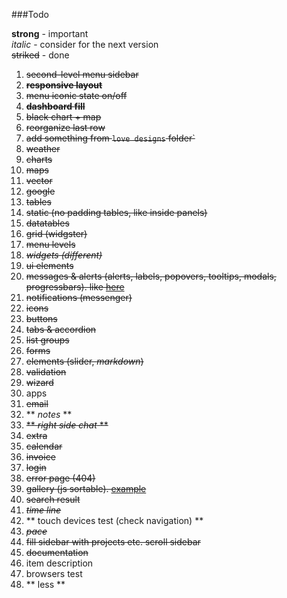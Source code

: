 ###Todo

**strong** - important  
*italic* - consider for the next version  
~~striked~~ - done

 1.  ~~second-level menu sidebar~~
 2.  ~~**responsive layout**~~
 3.  ~~menu iconic state on/off~~
 4.  ~~**dashboard fill**~~
   1.  ~~black chart + map~~
   2.  ~~reorganize last row~~
   3.  ~~add something from `love designs` folder`~~
   4.  ~~weather~~
 5.  ~~charts~~
 6.  ~~maps~~
   1.  ~~vector~~
   2.  ~~google~~
 7.  ~~tables~~
   1.  ~~static (no padding tables, like inside panels)~~
   2.  ~~datatables~~
 8.  ~~grid (widgster)~~
 9.  ~~menu levels~~
 10.  ~~*widgets (different)*~~
 11.  ~~ui elements~~
   1.  ~~messages & alerts (alerts, labels, popovers, tooltips, modals, progressbars). like [here](http://www.revox.io/webarchv2/messages_notifications.html)~~
   2.  ~~notifications (messenger)~~
   3.  ~~icons~~
   4.  ~~buttons~~
   5.  ~~tabs & accordion~~
   6.  ~~list groups~~
 12.  ~~forms~~
   1.  ~~elements (slider, *markdown*)~~
   2.  ~~validation~~
   3.  ~~wizard~~
 13.  apps
   1.  ~~email~~
   2.  ** *notes* **
 14.  ~~** *right side chat* **~~
 15.  ~~extra~~
   1.  ~~calendar~~
   2.  ~~invoice~~
   3.  ~~login~~
   4.  ~~error page (404)~~
   5.  ~~gallery (js sortable). [example](http://themes-lab.com/pixit/admin/gallery.html)~~
   6.  ~~search result~~
   7.  ~~*time line*~~
 16.  ** touch devices test (check navigation) **
 17.  ~~*pace*~~
 18.  ~~fill sidebar with projects etc. scroll sidebar~~
 19.  ~~documentation~~
 20.  item description
 21.  browsers test
 22.  ** less **